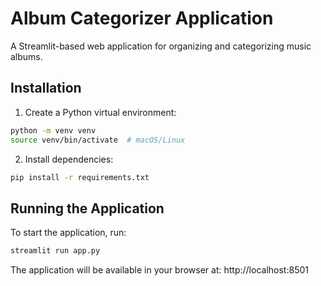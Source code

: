 # Album Categorizer Application

A Streamlit-based web application for organizing and categorizing music albums.

## Installation

1. Create a Python virtual environment:
```bash
python -m venv venv
source venv/bin/activate  # macOS/Linux
```

2. Install dependencies:
```bash
pip install -r requirements.txt
```

## Running the Application

To start the application, run:
```bash
streamlit run app.py
```

The application will be available in your browser at: http://localhost:8501